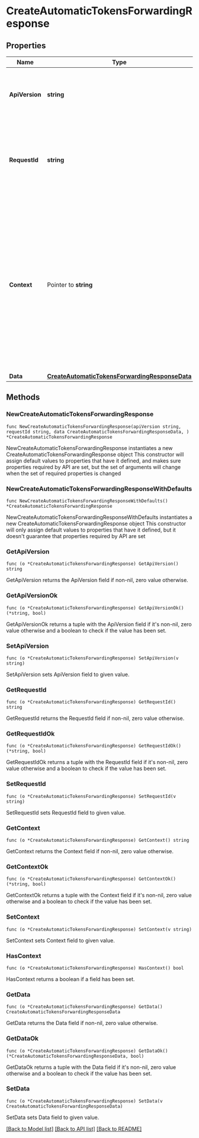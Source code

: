 # CreateAutomaticTokensForwardingResponse

## Properties

Name | Type | Description | Notes
------------ | ------------- | ------------- | -------------
**ApiVersion** | **string** | Specifies the version of the API that incorporates this endpoint. | 
**RequestId** | **string** | Defines the ID of the request. The &#x60;requestId&#x60; is generated by Crypto APIs and it&#39;s unique for every request. | 
**Context** | Pointer to **string** | In batch situations the user can use the context to correlate responses with requests. This property is present regardless of whether the response was successful or returned as an error. &#x60;context&#x60; is specified by the user. | [optional] 
**Data** | [**CreateAutomaticTokensForwardingResponseData**](CreateAutomaticTokensForwardingResponseData.md) |  | 

## Methods

### NewCreateAutomaticTokensForwardingResponse

`func NewCreateAutomaticTokensForwardingResponse(apiVersion string, requestId string, data CreateAutomaticTokensForwardingResponseData, ) *CreateAutomaticTokensForwardingResponse`

NewCreateAutomaticTokensForwardingResponse instantiates a new CreateAutomaticTokensForwardingResponse object
This constructor will assign default values to properties that have it defined,
and makes sure properties required by API are set, but the set of arguments
will change when the set of required properties is changed

### NewCreateAutomaticTokensForwardingResponseWithDefaults

`func NewCreateAutomaticTokensForwardingResponseWithDefaults() *CreateAutomaticTokensForwardingResponse`

NewCreateAutomaticTokensForwardingResponseWithDefaults instantiates a new CreateAutomaticTokensForwardingResponse object
This constructor will only assign default values to properties that have it defined,
but it doesn't guarantee that properties required by API are set

### GetApiVersion

`func (o *CreateAutomaticTokensForwardingResponse) GetApiVersion() string`

GetApiVersion returns the ApiVersion field if non-nil, zero value otherwise.

### GetApiVersionOk

`func (o *CreateAutomaticTokensForwardingResponse) GetApiVersionOk() (*string, bool)`

GetApiVersionOk returns a tuple with the ApiVersion field if it's non-nil, zero value otherwise
and a boolean to check if the value has been set.

### SetApiVersion

`func (o *CreateAutomaticTokensForwardingResponse) SetApiVersion(v string)`

SetApiVersion sets ApiVersion field to given value.


### GetRequestId

`func (o *CreateAutomaticTokensForwardingResponse) GetRequestId() string`

GetRequestId returns the RequestId field if non-nil, zero value otherwise.

### GetRequestIdOk

`func (o *CreateAutomaticTokensForwardingResponse) GetRequestIdOk() (*string, bool)`

GetRequestIdOk returns a tuple with the RequestId field if it's non-nil, zero value otherwise
and a boolean to check if the value has been set.

### SetRequestId

`func (o *CreateAutomaticTokensForwardingResponse) SetRequestId(v string)`

SetRequestId sets RequestId field to given value.


### GetContext

`func (o *CreateAutomaticTokensForwardingResponse) GetContext() string`

GetContext returns the Context field if non-nil, zero value otherwise.

### GetContextOk

`func (o *CreateAutomaticTokensForwardingResponse) GetContextOk() (*string, bool)`

GetContextOk returns a tuple with the Context field if it's non-nil, zero value otherwise
and a boolean to check if the value has been set.

### SetContext

`func (o *CreateAutomaticTokensForwardingResponse) SetContext(v string)`

SetContext sets Context field to given value.

### HasContext

`func (o *CreateAutomaticTokensForwardingResponse) HasContext() bool`

HasContext returns a boolean if a field has been set.

### GetData

`func (o *CreateAutomaticTokensForwardingResponse) GetData() CreateAutomaticTokensForwardingResponseData`

GetData returns the Data field if non-nil, zero value otherwise.

### GetDataOk

`func (o *CreateAutomaticTokensForwardingResponse) GetDataOk() (*CreateAutomaticTokensForwardingResponseData, bool)`

GetDataOk returns a tuple with the Data field if it's non-nil, zero value otherwise
and a boolean to check if the value has been set.

### SetData

`func (o *CreateAutomaticTokensForwardingResponse) SetData(v CreateAutomaticTokensForwardingResponseData)`

SetData sets Data field to given value.



[[Back to Model list]](../README.md#documentation-for-models) [[Back to API list]](../README.md#documentation-for-api-endpoints) [[Back to README]](../README.md)


